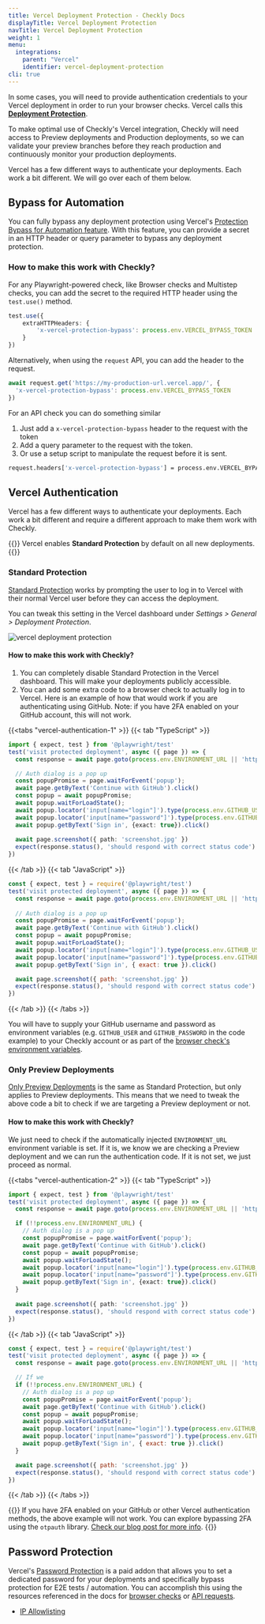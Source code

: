 ```yaml
---
title: Vercel Deployment Protection - Checkly Docs
displayTitle: Vercel Deployment Protection  
navTitle: Vercel Deployment Protection
weight: 1
menu:
  integrations:
    parent: "Vercel"
    identifier: vercel-deployment-protection
cli: true
---
```


In some cases, you will need to provide authentication credentials to your Vercel deployment in order to run your browser
checks. Vercel calls this [**Deployment Protection**](https://vercel.com/docs/security/deployment-protection). 

To make optimal use of Checkly's Vercel integration, Checkly will need access to Preview deployments and Production deployments,
so we can validate your preview branches before they reach production and continuously monitor your production deployments.

Vercel has a few different ways to authenticate your deployments. Each work a bit different. We will go over each of them below.

## Bypass for Automation

You can fully bypass any deployment protection using Vercel's [Protection Bypass for Automation feature](https://vercel.com/docs/security/deployment-protection/methods-to-bypass-deployment-protection/protection-bypass-automation).
With this feature, you can provide a secret in an HTTP header or query parameter to bypass any deployment protection.

### How to make this work with Checkly?

For any Playwright-powered check, like Browser checks and Multistep checks, you can add the secret to the required HTTP header 
using the `test.use()` method.

```ts
test.use({
    extraHTTPHeaders: {
        'x-vercel-protection-bypass': process.env.VERCEL_BYPASS_TOKEN
    }
})
```

Alternatively, when using the `request` API, you can add the header to the request.

```ts
await request.get('https://my-production-url.vercel.app/', {
  'x-vercel-protection-bypass': process.env.VERCEL_BYPASS_TOKEN
})
```

For an API check you can do something similar

1. Just add a `x-vercel-protection-bypass` header to the request with the token
2. Add a query parameter to the request with the token.
3. Or use a setup script to manipulate the request before it is sent.

```bash
request.headers['x-vercel-protection-bypass'] = process.env.VERCEL_BYPASS_TOKEN
```

## Vercel Authentication

Vercel has a few different ways to authenticate your deployments. Each work a bit different and require a different approach
to make them work with Checkly.

{{<info>}}
Vercel enables **Standard Protection** by default on all new deployments.
{{</info>}}


### Standard Protection
[Standard Protection](https://vercel.com/docs/concepts/deployments/deployment-protection#vercel-authentication)
works by prompting the user to log in to Vercel with their normal Vercel user before they can access the deployment. 

You can tweak this setting in the Vercel dashboard under *Settings > General > Deployment Protection*.

![vercel deployment protection](/docs/images/cicd/vercel/vercel_deployment_protection.png)



#### How to make this work with Checkly?
1. You can completely disable Standard Protection in the Vercel dashboard. This will make your deployments publicly accessible.
2. You can add some extra code to a browser check to actually log in to Vercel. Here is an example of how that would work 
if you are authenticating using GitHub. Note: if you have 2FA enabled on your GitHub account, this will not work.

{{<tabs "vercel-authentication-1" >}}
{{< tab "TypeScript" >}}
```ts
import { expect, test } from '@playwright/test'
test('visit protected deployment', async ({ page }) => {
  const response = await page.goto(process.env.ENVIRONMENT_URL || 'https://my-production-url.vercel.app/')

  // Auth dialog is a pop up
  const popupPromise = page.waitForEvent('popup');
  await page.getByText('Continue with GitHub').click()
  const popup = await popupPromise;
  await popup.waitForLoadState();
  await popup.locator('input[name="login"]').type(process.env.GITHUB_USER)
  await popup.locator('input[name="password"]').type(process.env.GITHUB_PASSWORD)
  await popup.getByText('Sign in', {exact: true}).click()
    
  await page.screenshot({ path: 'screenshot.jpg' })
  expect(response.status(), 'should respond with correct status code').toBeLessThan(400)
})
```
{{< /tab >}}
{{< tab "JavaScript" >}}
```js
const { expect, test } = require('@playwright/test')
test('visit protected deployment', async ({ page }) => {
  const response = await page.goto(process.env.ENVIRONMENT_URL || 'https://my-production-url.vercel.app/')
  
  // Auth dialog is a pop up
  const popupPromise = page.waitForEvent('popup');
  await page.getByText('Continue with GitHub').click()
  const popup = await popupPromise;
  await popup.waitForLoadState();
  await popup.locator('input[name="login"]').type(process.env.GITHUB_USER)
  await popup.locator('input[name="password"]').type(process.env.GITHUB_PASSWORD)
  await popup.getByText('Sign in', { exact: true }).click()

  await page.screenshot({ path: 'screenshot.jpg' })
  expect(response.status(), 'should respond with correct status code').toBeLessThan(400)
})
```
{{< /tab >}}
{{< /tabs >}}

You will have to supply your GitHub username and password as environment variables (e.g. `GITHUB_USER` and `GITHUB_PASSWORD` in 
the code example) to your Checkly account or as part of the [browser check's environment variables](/docs/browser-checks/variables/).


### Only Preview Deployments

[Only Preview Deployments](https://vercel.com/docs/concepts/deployments/deployment-protection#vercel-authentication)
is the same as Standard Protection, but only applies to Preview deployments. This means that we need to tweak the above code
a bit to check if we are targeting a Preview deployment or not.

#### How to make this work with Checkly?

We just need to check if the automatically injected `ENVIRONMENT_URL` environment variable is set. If it is,
we know we are checking a Preview deployment and we can run the authentication code. If it is not set, we just proceed as normal.

{{<tabs "vercel-authentication-2" >}}
{{< tab "TypeScript" >}}
```ts
import { expect, test } from '@playwright/test'
test('visit protected deployment', async ({ page }) => {
  const response = await page.goto(process.env.ENVIRONMENT_URL || 'https://my-production-url.vercel.app/')

  if (!!process.env.ENVIRONMENT_URL) {
    // Auth dialog is a pop up
    const popupPromise = page.waitForEvent('popup');
    await page.getByText('Continue with GitHub').click()
    const popup = await popupPromise;
    await popup.waitForLoadState();
    await popup.locator('input[name="login"]').type(process.env.GITHUB_USER)
    await popup.locator('input[name="password"]').type(process.env.GITHUB_PASSWORD)
    await popup.getByText('Sign in', {exact: true}).click()
  }
    
  await page.screenshot({ path: 'screenshot.jpg' })
  expect(response.status(), 'should respond with correct status code').toBeLessThan(400)
})
```
{{< /tab >}}
{{< tab "JavaScript" >}}
```js
const { expect, test } = require('@playwright/test')
test('visit protected deployment', async ({ page }) => {
  const response = await page.goto(process.env.ENVIRONMENT_URL || 'https://my-production-url.vercel.app/')

  // If we 
  if (!!process.env.ENVIRONMENT_URL) {
    // Auth dialog is a pop up
    const popupPromise = page.waitForEvent('popup');
    await page.getByText('Continue with GitHub').click()
    const popup = await popupPromise;
    await popup.waitForLoadState();
    await popup.locator('input[name="login"]').type(process.env.GITHUB_USER)
    await popup.locator('input[name="password"]').type(process.env.GITHUB_PASSWORD)
    await popup.getByText('Sign in', { exact: true }).click()
  }

  await page.screenshot({ path: 'screenshot.jpg' })
  expect(response.status(), 'should respond with correct status code').toBeLessThan(400)
})
```
{{< /tab >}}
{{< /tabs >}}

{{<warning>}}
If you have 2FA enabled on your GitHub or other Vercel authentication methods, the above example will not work. You can
explore bypassing 2FA using the `otpauth` library. [Check our blog post for more info](https://www.checklyhq.com/blog/how-to-bypass-totp-based-2fa-login-flows-with-playwright/).
{{</warning>}}


## Password Protection
Vercel's [Password Protection](https://vercel.com/docs/concepts/deployments/deployment-protection#password-protection) is a paid
addon that allows you to set a dedicated password for your deployments and specifically bypass protection for E2E tests / automation.
You can accomplish this using the resources referenced in the docs for [browser checks](/docs/browser-checks/login-scenarios/#username--password-login) 
or [API requests](https://www.checklyhq.com/docs/api-checks/setup-script-examples/#dismiss-password-protection-prompt-on-vercel-deployment).


- [IP Allowlisting](https://vercel.com/docs/concepts/deployments/deployment-protection#ip-allowlisting)



